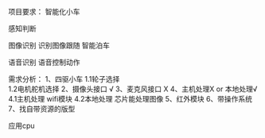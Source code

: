 项目要求：
智能化小车

感知判断

图像识别
识别图像跟随
智能泊车

语音识别
语音控制动作

需求分析：
1、四驱小车
1.1轮子选择     
1.2电机舵机选择 
2、摄像头接口 √
3、麦克风接口 X
4、主机处理X or 本地处理√
4.1主机处理
    wifi模块
4.2本地处理
    芯片能处理图像
5、红外模块
6、带操作系统
7、找自带资源的版型

应用cpu